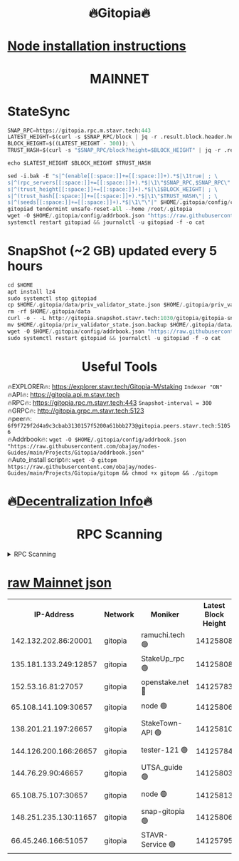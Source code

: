 <h1 align="center"> 🔥Gitopia🔥</h1>

[Node installation instructions](https://github.com/obajay/nodes-Guides/tree/main/Projects/Gitopia)
=

<h1 align="center"> MAINNET</h1>

# StateSync
```python
SNAP_RPC=https://gitopia.rpc.m.stavr.tech:443
LATEST_HEIGHT=$(curl -s $SNAP_RPC/block | jq -r .result.block.header.height); \
BLOCK_HEIGHT=$((LATEST_HEIGHT - 300)); \
TRUST_HASH=$(curl -s "$SNAP_RPC/block?height=$BLOCK_HEIGHT" | jq -r .result.block_id.hash)

echo $LATEST_HEIGHT $BLOCK_HEIGHT $TRUST_HASH

sed -i.bak -E "s|^(enable[[:space:]]+=[[:space:]]+).*$|\1true| ; \
s|^(rpc_servers[[:space:]]+=[[:space:]]+).*$|\1\"$SNAP_RPC,$SNAP_RPC\"| ; \
s|^(trust_height[[:space:]]+=[[:space:]]+).*$|\1$BLOCK_HEIGHT| ; \
s|^(trust_hash[[:space:]]+=[[:space:]]+).*$|\1\"$TRUST_HASH\"| ; \
s|^(seeds[[:space:]]+=[[:space:]]+).*$|\1\"\"|" $HOME/.gitopia/config/config.toml
gitopiad tendermint unsafe-reset-all --home /root/.gitopia
wget -O $HOME/.gitopia/config/addrbook.json "https://raw.githubusercontent.com/obajay/nodes-Guides/main/Projects/Gitopia/addrbook.json"
systemctl restart gitopiad && journalctl -u gitopiad -f -o cat
```
# SnapShot (~2 GB) updated every 5 hours
```python
cd $HOME
apt install lz4
sudo systemctl stop gitopiad
cp $HOME/.gitopia/data/priv_validator_state.json $HOME/.gitopia/priv_validator_state.json.backup
rm -rf $HOME/.gitopia/data
curl -o - -L http://gitopia.snapshot.stavr.tech:1030/gitopia/gitopia-snap.tar.lz4 | lz4 -c -d - | tar -x -C $HOME/.gitopia --strip-components 2
mv $HOME/.gitopia/priv_validator_state.json.backup $HOME/.gitopia/data/priv_validator_state.json
wget -O $HOME/.gitopia/config/addrbook.json "https://raw.githubusercontent.com/obajay/nodes-Guides/main/Projects/Gitopia/addrbook.json"
sudo systemctl restart gitopiad && journalctl -u gitopiad -f -o cat
```
 <h1 align="center"> Useful Tools</h1>

🔥EXPLORER🔥:      https://explorer.stavr.tech/Gitopia-M/staking  `Indexer "ON"` \
🔥API🔥: 			 		 https://gitopia.api.m.stavr.tech \
🔥RPC🔥:           https://gitopia.rpc.m.stavr.tech:443              `Snapshot-interval = 300` \
🔥GRPC🔥:          http://gitopia.grpc.m.stavr.tech:5123 \
🔥peer🔥:					 `6f9f729f2d4a9c3cbab3130157f5200a61bbb273@gitopia.peers.stavr.tech:51056` \
🔥Addrbook🔥:    ```wget -O $HOME/.gitopia/config/addrbook.json "https://raw.githubusercontent.com/obajay/nodes-Guides/main/Projects/Gitopia/addrbook.json"``` \
🔥Auto_install script🔥: ```wget -O gitopm https://raw.githubusercontent.com/obajay/nodes-Guides/main/Projects/Gitopia/gitopm && chmod +x gitopm && ./gitopm```

🔥[Decentralization Info](https://github.com/obajay/StateSync-snapshots/tree/main/Projects/Gitopia/Decentralization)🔥
=

<h1 align="center"> RPC Scanning</h1>

<details>
<summary>RPC Scanning</summary>

<h2 align="center"> We scan nodes in real time every 4 hours. And we provide the final result of RPC endpoints.
We cannot influence the operation of these nodes in any way. </h2>


```python
If Voting Power is higher than 0 --> then the Node is a validator of the network and may be subject to attack and be a potential threat to the chain.
```
```python
We marked such validators with a red symbol
```

</details>

[raw Mainnet json](https://rpc-check.gitopm.stavr.tech/gitopm/rpc-gitopm-result.json)
=

<table><tr><th>IP-Address</th><th>Network</th><th>Moniker</th><th>Latest Block Height</th><th>Earliest Block Height</th><th>Catching Up</th><th>Tx Index</th><th>Voting Power</th><th>Scan Time</th></tr><tr><td>142.132.202.86:20001</td><td>gitopia</td><td>ramuchi.tech 🟢</td><td>14125808</td><td>6548337</td><td>False</td><td>on</td><td>0</td><td>2024-02-20T15:05:52.291276779UTC</td></tr><tr><td>135.181.133.249:12857</td><td>gitopia</td><td>StakeUp_rpc 🟢</td><td>14125808</td><td>8010001</td><td>False</td><td>on</td><td>0</td><td>2024-02-20T15:05:52.685271587UTC</td></tr><tr><td>152.53.16.81:27057</td><td>gitopia</td><td>openstake.net 🔴</td><td>14125783</td><td>10455001</td><td>False</td><td>off</td><td>43494</td><td>2024-02-20T15:05:11.233759328UTC</td></tr><tr><td>65.108.141.109:30657</td><td>gitopia</td><td>node 🟢</td><td>14125806</td><td>12299845</td><td>False</td><td>on</td><td>0</td><td>2024-02-20T15:05:49.667075687UTC</td></tr><tr><td>138.201.21.197:26657</td><td>gitopia</td><td>StakeTown-API 🟢</td><td>14125810</td><td>12733501</td><td>False</td><td>on</td><td>0</td><td>2024-02-20T15:05:57.102655091UTC</td></tr><tr><td>144.126.200.166:26657</td><td>gitopia</td><td>tester-121 🟢</td><td>14125784</td><td>12832814</td><td>False</td><td>off</td><td>0</td><td>2024-02-20T15:05:13.637302362UTC</td></tr><tr><td>144.76.29.90:46657</td><td>gitopia</td><td>UTSA_guide 🟢</td><td>14125803</td><td>13035301</td><td>False</td><td>on</td><td>0</td><td>2024-02-20T15:05:43.108283841UTC</td></tr><tr><td>65.108.75.107:30657</td><td>gitopia</td><td>node 🟢</td><td>14125813</td><td>13189502</td><td>False</td><td>on</td><td>0</td><td>2024-02-20T15:06:03.561909435UTC</td></tr><tr><td>148.251.235.130:11657</td><td>gitopia</td><td>snap-gitopia 🟢</td><td>14125806</td><td>14079001</td><td>False</td><td>on</td><td>0</td><td>2024-02-20T15:05:49.922344254UTC</td></tr><tr><td>66.45.246.166:51057</td><td>gitopia</td><td>STAVR-Service 🟢</td><td>14125795</td><td>14116501</td><td>False</td><td>on</td><td>0</td><td>2024-02-20T15:05:30.587516808UTC</td></tr></table>

